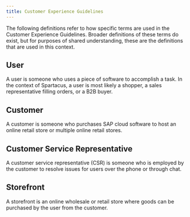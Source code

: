 ```yaml
---
title: Customer Experience Guidelines
---
```


The following definitions refer to how specific terms are used in the Customer Experience Guidelines. Broader definitions of these terms do exist, but for purposes of shared understanding, these are the definitions that are used in this context.

## User

A user is someone who uses a piece of software to accomplish a task. In the context of Spartacus, a user is most likely a shopper, a sales representative filling orders, or a B2B buyer.

## Customer

A customer is someone who purchases SAP cloud software to host an online retail store or multiple online retail stores.

## Customer Service Representative

A customer service representative (CSR) is someone who is employed by the customer to resolve issues for users over the phone or through chat.

## Storefront

A storefront is an online wholesale or retail store where goods can be purchased by the user from the customer.

